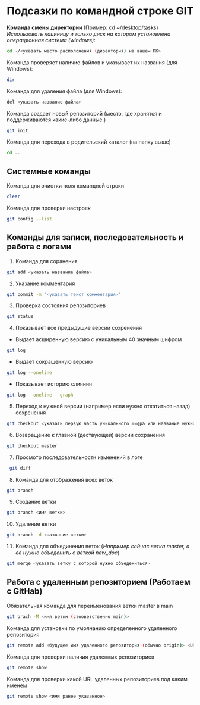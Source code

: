 # Подсазки по командной строке GIT

**Команда смены директории** (Пример: cd ~/desktop/tasks)\
*Использовать лациницу и только диск на котором установлена операционная система (windows)*:
```sh
cd ~/<указать место расположения (директория) на вашем ПК> 
```
Команда проверяет наличие файлов и указывает их названия (для Windows):
```sh
dir
```
Команда для удаления файла (для Windows):
```sh
del <указать название файла>
```
Команда создает новый репозиторий (место, где хранятся и поддерживаются какие-либо данные.)
```sh
git init
```

Команда для перехода в родительский каталог (на папку выше)
```sh
cd ..
```

## Системные команды

Команда для очистки поля командной строки 
```sh
clear
```

Команда для проверки настроек
```sh
git config --list
```

## Команды для записи, последовательность и работа с логами

1. Команда для соранения
```sh
git add <указать название файла>
```
2. Указание комментария
```sh
git commit -m "<указать текст комментария>"
```
3. Проверка состояния репозиториев
```sh
git status
```
4. Показывает все предыдущие версии сохренения 
* Выдает асширенную версию с уникальным 40 значным шифром
```sh
git log 
```
* Выдает сокращенную версию
```sh
git log --oneline 
```
* Показывает историю слияния
```sh
git log --oneline --graph
```
5. Переход к нужной версии (например если нужно откатиться назад) сохренения
```sh
git checkout <указать первую часть уникального шифра или название нужной ветки>
```
6. Возвращение к главной (дествующей) версии сохранения
```sh
git checkout master
``` 
7. Просмотр последовательности изменений в логе
```sh
 git diff 
```
8. Команда для отображения всех веток
```sh
git branch
```
9. Создание ветки
```sh
git branch <имя ветки>
```
10. Удаление ветки
```sh
git branch -d <название ветки>
```
11. Команда для объединения веток (*Например сейчас ветка master, а ее нужно объеденить с веткой new_doc*)
```sh
git merge <указать ветку с которой нужно объедениться> 
```

## Работа с удаленным репозиторием (Работаем с GitHab)
Обязательная команда для переименования ветки master в main
```sh
git brach -M <имя ветки (стооветственно main)>
```
Команда для установки по умолчанию определенного удаленного репозитория
```sh
git remote add <будущее имя удаленного репозитория (обычно origin)> <URL (Копируется из удаленного репозитория)>
```
Команда для проверки наличия удаленных репозиториев
```sh
git remote show
```
Команда для проверки какой URL удаленных репозиториев под каким именем
```sh
git remote show <имя ранее указанное>